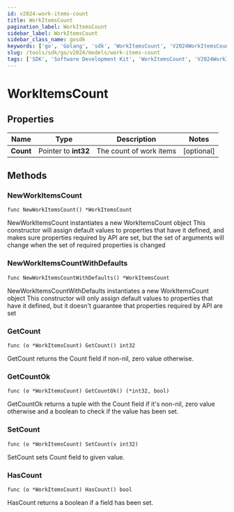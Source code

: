 ```yaml
---
id: v2024-work-items-count
title: WorkItemsCount
pagination_label: WorkItemsCount
sidebar_label: WorkItemsCount
sidebar_class_name: gosdk
keywords: ['go', 'Golang', 'sdk', 'WorkItemsCount', 'V2024WorkItemsCount'] 
slug: /tools/sdk/go/v2024/models/work-items-count
tags: ['SDK', 'Software Development Kit', 'WorkItemsCount', 'V2024WorkItemsCount']
---
```


# WorkItemsCount

## Properties

Name | Type | Description | Notes
------------ | ------------- | ------------- | -------------
**Count** | Pointer to **int32** | The count of work items | [optional] 

## Methods

### NewWorkItemsCount

`func NewWorkItemsCount() *WorkItemsCount`

NewWorkItemsCount instantiates a new WorkItemsCount object
This constructor will assign default values to properties that have it defined,
and makes sure properties required by API are set, but the set of arguments
will change when the set of required properties is changed

### NewWorkItemsCountWithDefaults

`func NewWorkItemsCountWithDefaults() *WorkItemsCount`

NewWorkItemsCountWithDefaults instantiates a new WorkItemsCount object
This constructor will only assign default values to properties that have it defined,
but it doesn't guarantee that properties required by API are set

### GetCount

`func (o *WorkItemsCount) GetCount() int32`

GetCount returns the Count field if non-nil, zero value otherwise.

### GetCountOk

`func (o *WorkItemsCount) GetCountOk() (*int32, bool)`

GetCountOk returns a tuple with the Count field if it's non-nil, zero value otherwise
and a boolean to check if the value has been set.

### SetCount

`func (o *WorkItemsCount) SetCount(v int32)`

SetCount sets Count field to given value.

### HasCount

`func (o *WorkItemsCount) HasCount() bool`

HasCount returns a boolean if a field has been set.


